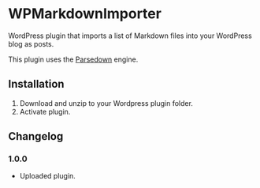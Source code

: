 # WPMarkdownImporter

WordPress plugin that imports a list of Markdown files into your WordPress blog as posts.

This plugin uses the [Parsedown](https://github.com/erusev/parsedown) engine.

## Installation

1. Download and unzip to your Wordpress plugin folder.
2. Activate plugin.

## Changelog

### 1.0.0
* Uploaded plugin.

[//]: title (WPMarkDownImporter)
[//]: category (work)
[//]: start_date (20151112)
[//]: end_date (#)
[//]: excerpt (WordPress plugin that imports a list of Markdown files into your WordPress blog as posts.)
[//]: tag (WordPress)
[//]: tag (PHP)
[//]: tag (Markdown)
[//]: tag (GitHub)
[//]: url_github (https://github.com/larjen/WPMarkdownImporter)
[//]: url_demo (#) 
[//]: url_wordpress (https://wordpress.org/plugins/WPMarkdownImporter/)
[//]: url_download (https://github.com/larjen/WPMarkdownImporter/archive/master.zip)
